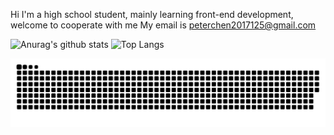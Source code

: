 Hi I'm a high school student, mainly learning front-end development, welcome to cooperate with me My email is peterchen2017125@gmail.com



![Anurag's github stats](https://github-readme-stats.vercel.app/api?username=ShouShouRen&theme=vue-dark)
![Top Langs]([https://github-readme-stats.vercel.app/api/top-langs/?username=ShouShouRen&layout=compact&theme=vue-dark](https://camo.githubusercontent.com/3986fdef016105b2217a0fa57b66c566550e5dfdb27e9bd939211823b9f60f11/68747470733a2f2f6769746875622d726561646d652d73746174732e76657263656c2e6170702f6170693f757365726e616d653d616e7572616768617a72612662675f636f6c6f723d33302c6539363434332c393034653935267469746c655f636f6c6f723d66666626746578745f636f6c6f723d666666)https://camo.githubusercontent.com/3986fdef016105b2217a0fa57b66c566550e5dfdb27e9bd939211823b9f60f11/68747470733a2f2f6769746875622d726561646d652d73746174732e76657263656c2e6170702f6170693f757365726e616d653d616e7572616768617a72612662675f636f6c6f723d33302c6539363434332c393034653935267469746c655f636f6c6f723d66666626746578745f636f6c6f723d666666)

![snake gif](https://github.com/ShouShouRen/ShouShouRen/blob/output/github-contribution-grid-snake-dark.svg)
